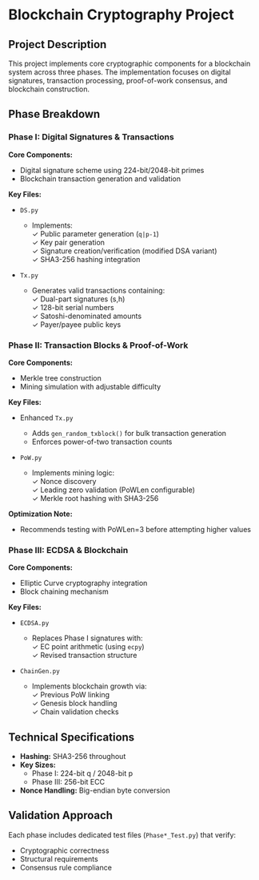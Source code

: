 # Blockchain Cryptography Project

## Project Description
This project implements core cryptographic components for a blockchain system across three phases. The implementation focuses on digital signatures, transaction processing, proof-of-work consensus, and blockchain construction.

## Phase Breakdown

### Phase I: Digital Signatures & Transactions
**Core Components:**
- Digital signature scheme using 224-bit/2048-bit primes
- Blockchain transaction generation and validation

**Key Files:**
- `DS.py`  
  - Implements:  
    ✓ Public parameter generation (`q|p-1`)  
    ✓ Key pair generation  
    ✓ Signature creation/verification (modified DSA variant)  
    ✓ SHA3-256 hashing integration

- `Tx.py`  
  - Generates valid transactions containing:  
    ✓ Dual-part signatures (s,h)  
    ✓ 128-bit serial numbers  
    ✓ Satoshi-denominated amounts  
    ✓ Payer/payee public keys

### Phase II: Transaction Blocks & Proof-of-Work
**Core Components:**
- Merkle tree construction
- Mining simulation with adjustable difficulty

**Key Files:**
- Enhanced `Tx.py`  
  - Adds `gen_random_txblock()` for bulk transaction generation
  - Enforces power-of-two transaction counts

- `PoW.py`  
  - Implements mining logic:  
    ✓ Nonce discovery  
    ✓ Leading zero validation (PoWLen configurable)  
    ✓ Merkle root hashing with SHA3-256

**Optimization Note:**
- Recommends testing with PoWLen=3 before attempting higher values

### Phase III: ECDSA & Blockchain
**Core Components:**
- Elliptic Curve cryptography integration
- Block chaining mechanism

**Key Files:**
- `ECDSA.py`  
  - Replaces Phase I signatures with:  
    ✓ EC point arithmetic (using `ecpy`)  
    ✓ Revised transaction structure

- `ChainGen.py`  
  - Implements blockchain growth via:  
    ✓ Previous PoW linking  
    ✓ Genesis block handling  
    ✓ Chain validation checks


## Technical Specifications
- **Hashing:** SHA3-256 throughout
- **Key Sizes:** 
  - Phase I: 224-bit q / 2048-bit p
  - Phase III: 256-bit ECC
- **Nonce Handling:** Big-endian byte conversion

## Validation Approach
Each phase includes dedicated test files (`Phase*_Test.py`) that verify:
- Cryptographic correctness
- Structural requirements
- Consensus rule compliance
